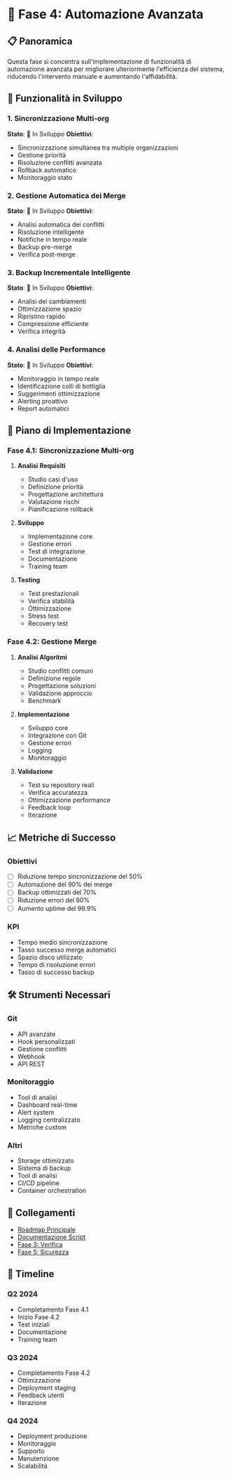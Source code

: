# 🔄 Fase 4: Automazione Avanzata

## 📋 Panoramica
Questa fase si concentra sull'implementazione di funzionalità di automazione avanzata per migliorare ulteriormente l'efficienza del sistema, riducendo l'intervento manuale e aumentando l'affidabilità.

## 🚧 Funzionalità in Sviluppo

### 1. Sincronizzazione Multi-org
**Stato**: 🚧 In Sviluppo
**Obiettivi**:
- Sincronizzazione simultanea tra multiple organizzazioni
- Gestione priorità
- Risoluzione conflitti avanzata
- Rollback automatico
- Monitoraggio stato

### 2. Gestione Automatica dei Merge
**Stato**: 🚧 In Sviluppo
**Obiettivi**:
- Analisi automatica dei conflitti
- Risoluzione intelligente
- Notifiche in tempo reale
- Backup pre-merge
- Verifica post-merge

### 3. Backup Incrementale Intelligente
**Stato**: 🚧 In Sviluppo
**Obiettivi**:
- Analisi dei cambiamenti
- Ottimizzazione spazio
- Ripristino rapido
- Compressione efficiente
- Verifica integrità

### 4. Analisi delle Performance
**Stato**: 🚧 In Sviluppo
**Obiettivi**:
- Monitoraggio in tempo reale
- Identificazione colli di bottiglia
- Suggerimenti ottimizzazione
- Alerting proattivo
- Report automatici

## 📝 Piano di Implementazione

### Fase 4.1: Sincronizzazione Multi-org
1. **Analisi Requisiti**
   - Studio casi d'uso
   - Definizione priorità
   - Progettazione architettura
   - Valutazione rischi
   - Pianificazione rollback

2. **Sviluppo**
   - Implementazione core
   - Gestione errori
   - Test di integrazione
   - Documentazione
   - Training team

3. **Testing**
   - Test prestazionali
   - Verifica stabilità
   - Ottimizzazione
   - Stress test
   - Recovery test

### Fase 4.2: Gestione Merge
1. **Analisi Algoritmi**
   - Studio conflitti comuni
   - Definizione regole
   - Progettazione soluzioni
   - Validazione approccio
   - Benchmark

2. **Implementazione**
   - Sviluppo core
   - Integrazione con Git
   - Gestione errori
   - Logging
   - Monitoraggio

3. **Validazione**
   - Test su repository reali
   - Verifica accuratezza
   - Ottimizzazione performance
   - Feedback loop
   - Iterazione

## 📈 Metriche di Successo

### Obiettivi
- [ ] Riduzione tempo sincronizzazione del 50%
- [ ] Automazione del 90% dei merge
- [ ] Backup ottimizzati del 70%
- [ ] Riduzione errori del 80%
- [ ] Aumento uptime del 99.9%

### KPI
- Tempo medio sincronizzazione
- Tasso successo merge automatici
- Spazio disco utilizzato
- Tempo di risoluzione errori
- Tasso di successo backup

## 🛠️ Strumenti Necessari

### Git
- API avanzate
- Hook personalizzati
- Gestione conflitti
- Webhook
- API REST

### Monitoraggio
- Tool di analisi
- Dashboard real-time
- Alert system
- Logging centralizzato
- Metriche custom

### Altri
- Storage ottimizzato
- Sistema di backup
- Tool di analisi
- CI/CD pipeline
- Container orchestration

## 🔄 Collegamenti

- [Roadmap Principale](../roadmap.md)
- [Documentazione Script](../project.md)
- [Fase 3: Verifica](../roadmap/03_verification.md)
- [Fase 5: Sicurezza](../roadmap/05_security.md)

## 📅 Timeline

### Q2 2024
- Completamento Fase 4.1
- Inizio Fase 4.2
- Test iniziali
- Documentazione
- Training team

### Q3 2024
- Completamento Fase 4.2
- Ottimizzazione
- Deployment staging
- Feedback utenti
- Iterazione

### Q4 2024
- Deployment produzione
- Monitoraggio
- Supporto
- Manutenzione
- Scalabilità 